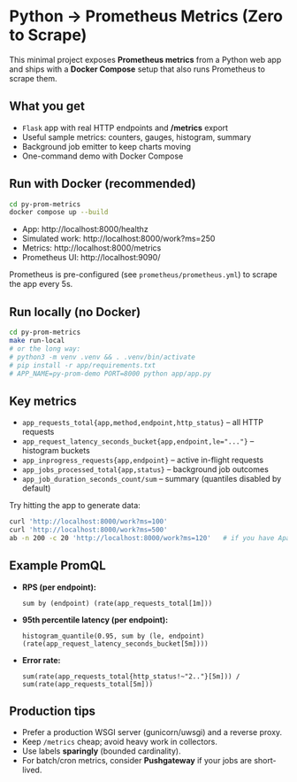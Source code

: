 # Python → Prometheus Metrics (Zero to Scrape)

This minimal project exposes **Prometheus metrics** from a Python web app and ships with a **Docker Compose** setup that also runs Prometheus to scrape them.

## What you get

- `Flask` app with real HTTP endpoints and **/metrics** export
- Useful sample metrics: counters, gauges, histogram, summary
- Background job emitter to keep charts moving
- One-command demo with Docker Compose

## Run with Docker (recommended)

```bash
cd py-prom-metrics
docker compose up --build
```

- App: http://localhost:8000/healthz
- Simulated work: http://localhost:8000/work?ms=250
- Metrics: http://localhost:8000/metrics
- Prometheus UI: http://localhost:9090/

Prometheus is pre-configured (see `prometheus/prometheus.yml`) to scrape the app every 5s.

## Run locally (no Docker)

```bash
cd py-prom-metrics
make run-local
# or the long way:
# python3 -m venv .venv && . .venv/bin/activate
# pip install -r app/requirements.txt
# APP_NAME=py-prom-demo PORT=8000 python app/app.py
```

## Key metrics

- `app_requests_total{app,method,endpoint,http_status}` – all HTTP requests
- `app_request_latency_seconds_bucket{app,endpoint,le="..."}` – histogram buckets
- `app_inprogress_requests{app,endpoint}` – active in-flight requests
- `app_jobs_processed_total{app,status}` – background job outcomes
- `app_job_duration_seconds_count/sum` – summary (quantiles disabled by default)

Try hitting the app to generate data:

```bash
curl 'http://localhost:8000/work?ms=100'
curl 'http://localhost:8000/work?ms=500'
ab -n 200 -c 20 'http://localhost:8000/work?ms=120'   # if you have ApacheBench
```

## Example PromQL

- **RPS (per endpoint):**
  ```promql
  sum by (endpoint) (rate(app_requests_total[1m]))
  ```
- **95th percentile latency (per endpoint):**
  ```promql
  histogram_quantile(0.95, sum by (le, endpoint) (rate(app_request_latency_seconds_bucket[5m])))
  ```
- **Error rate:**
  ```promql
  sum(rate(app_requests_total{http_status!~"2.."}[5m])) / sum(rate(app_requests_total[5m]))
  ```

## Production tips

- Prefer a production WSGI server (gunicorn/uwsgi) and a reverse proxy.
- Keep `/metrics` cheap; avoid heavy work in collectors.
- Use labels **sparingly** (bounded cardinality).
- For batch/cron metrics, consider **Pushgateway** if your jobs are short-lived.
